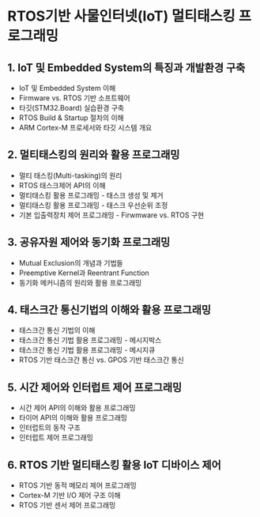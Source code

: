 # RTOS기반 사물인터넷(IoT) 멀티태스킹 프로그래밍
## 1. IoT 및 Embedded System의 특징과 개발환경 구축
* IoT 및 Embedded System 이해
* Firmware vs. RTOS 기반 소프트웨어
* 타깃(STM32.Board) 실습환경 구축
* RTOS Build & Startup 절차의 이해
* ARM Cortex-M 프로세서와 타깃 시스템 개요
## 2. 멀티태스킹의 원리와 활용 프로그래밍
* 멀티 태스킹(Multi-tasking)의 원리
* RTOS 태스크제어 API의 이해
* 멀티태스킹 활용 프로그래밍 - 태스크 생성 및 제거
* 멀티태스킹 활용 프로그래밍 - 태스크 우선순위 조정
* 기본 입출력장치 제어 프로그래밍 - Firwmware vs. RTOS 구현
## 3. 공유자원 제어와 동기화 프로그래밍
* Mutual Exclusion의 개념과 기법들
* Preemptive Kernel과  Reentrant Function
* 동기화 메커니즘의 원리와 활용 프로그래밍
## 4. 태스크간 통신기법의 이해와 활용 프로그래밍
* 태스크간 통신 기법의 이해
* 태스크간 통신 기법 활용 프로그래밍 - 메시지박스
* 태스크간 통신 기법 활용 프로그래밍 - 메시지큐
* RTOS 기반 태스크간 통신 vs. GPOS 기반 태스크간 통신
## 5. 시간 제어와 인터럽트 제어 프로그래밍
* 시간 제어 API의 이해와 활용 프로그래밍
* 타이머 API의 이해와 활용 프로그래밍
* 인터럽트의 동작 구조
* 인터럽트  제어 프로그래밍
## 6. RTOS 기반 멀티태스킹 활용 IoT 디바이스 제어
* RTOS 기반 동적 메모리 제어 프로그래밍
* Cortex-M 기반 I/O 제어 구조 이해
* RTOS 기반 센서 제어 프로그래밍
